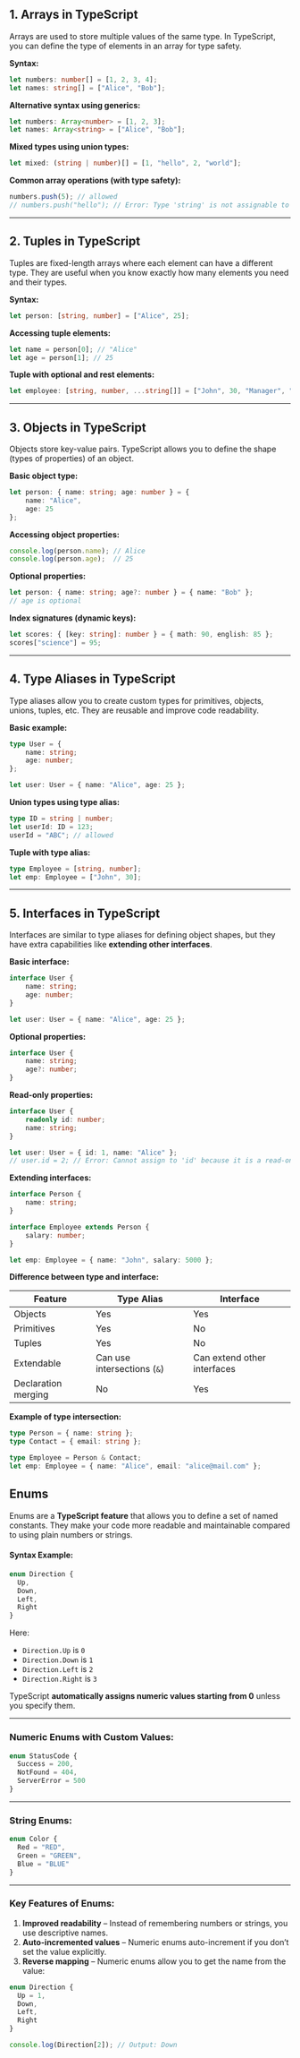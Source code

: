 ## **1. Arrays in TypeScript**

Arrays are used to store multiple values of the same type. In TypeScript, you can define the type of elements in an array for type safety.

**Syntax:**

```ts
let numbers: number[] = [1, 2, 3, 4];
let names: string[] = ["Alice", "Bob"];
```

**Alternative syntax using generics:**

```ts
let numbers: Array<number> = [1, 2, 3];
let names: Array<string> = ["Alice", "Bob"];
```

**Mixed types using union types:**

```ts
let mixed: (string | number)[] = [1, "hello", 2, "world"];
```

**Common array operations (with type safety):**

```ts
numbers.push(5); // allowed
// numbers.push("hello"); // Error: Type 'string' is not assignable to type 'number'
```

---

## **2. Tuples in TypeScript**

Tuples are fixed-length arrays where each element can have a different type. They are useful when you know exactly how many elements you need and their types.

**Syntax:**

```ts
let person: [string, number] = ["Alice", 25];
```

**Accessing tuple elements:**

```ts
let name = person[0]; // "Alice"
let age = person[1]; // 25
```

**Tuple with optional and rest elements:**

```ts
let employee: [string, number, ...string[]] = ["John", 30, "Manager", "HR"];
```

---

## **3. Objects in TypeScript**

Objects store key-value pairs. TypeScript allows you to define the shape (types of properties) of an object.

**Basic object type:**

```ts
let person: { name: string; age: number } = {
    name: "Alice",
    age: 25
};
```

**Accessing object properties:**

```ts
console.log(person.name); // Alice
console.log(person.age);  // 25
```

**Optional properties:**

```ts
let person: { name: string; age?: number } = { name: "Bob" };
// age is optional
```

**Index signatures (dynamic keys):**

```ts
let scores: { [key: string]: number } = { math: 90, english: 85 };
scores["science"] = 95;
```

---

## **4. Type Aliases in TypeScript**

Type aliases allow you to create custom types for primitives, objects, unions, tuples, etc. They are reusable and improve code readability.

**Basic example:**

```ts
type User = {
    name: string;
    age: number;
};

let user: User = { name: "Alice", age: 25 };
```

**Union types using type alias:**

```ts
type ID = string | number;
let userId: ID = 123;
userId = "ABC"; // allowed
```

**Tuple with type alias:**

```ts
type Employee = [string, number];
let emp: Employee = ["John", 30];
```

---

## **5. Interfaces in TypeScript**

Interfaces are similar to type aliases for defining object shapes, but they have extra capabilities like **extending other interfaces**.

**Basic interface:**

```ts
interface User {
    name: string;
    age: number;
}

let user: User = { name: "Alice", age: 25 };
```

**Optional properties:**

```ts
interface User {
    name: string;
    age?: number;
}
```

**Read-only properties:**

```ts
interface User {
    readonly id: number;
    name: string;
}

let user: User = { id: 1, name: "Alice" };
// user.id = 2; // Error: Cannot assign to 'id' because it is a read-only property
```

**Extending interfaces:**

```ts
interface Person {
    name: string;
}

interface Employee extends Person {
    salary: number;
}

let emp: Employee = { name: "John", salary: 5000 };
```

**Difference between type and interface:**

|Feature|Type Alias|Interface|
|---|---|---|
|Objects|Yes|Yes|
|Primitives|Yes|No|
|Tuples|Yes|No|
|Extendable|Can use intersections (`&`)|Can extend other interfaces|
|Declaration merging|No|Yes|

**Example of type intersection:**

```ts
type Person = { name: string };
type Contact = { email: string };

type Employee = Person & Contact;
let emp: Employee = { name: "Alice", email: "alice@mail.com" };
```

## Enums

Enums are a **TypeScript feature** that allows you to define a set of named constants. They make your code more readable and maintainable compared to using plain numbers or strings.

#### Syntax Example:

```ts
enum Direction {
  Up,
  Down,
  Left,
  Right
}
```

Here:

- `Direction.Up` is `0`
- `Direction.Down` is `1`
- `Direction.Left` is `2`
- `Direction.Right` is `3`

TypeScript **automatically assigns numeric values starting from 0** unless you specify them.

---

### Numeric Enums with Custom Values:

```ts
enum StatusCode {
  Success = 200,
  NotFound = 404,
  ServerError = 500
}
```

---

### String Enums:

```ts
enum Color {
  Red = "RED",
  Green = "GREEN",
  Blue = "BLUE"
}
```

---

### Key Features of Enums:

1. **Improved readability** – Instead of remembering numbers or strings, you use descriptive names.
2. **Auto-incremented values** – Numeric enums auto-increment if you don’t set the value explicitly.
3. **Reverse mapping** – Numeric enums allow you to get the name from the value:
    

```ts
enum Direction {
  Up = 1,
  Down,
  Left,
  Right
}

console.log(Direction[2]); // Output: Down
```
